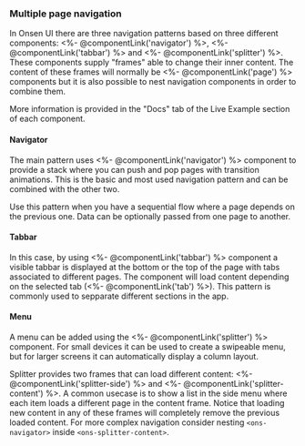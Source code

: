 ### Multiple page navigation

In Onsen UI there are three navigation patterns based on three different components: <%- @componentLink('navigator') %>, <%- @componentLink('tabbar') %> and <%- @componentLink('splitter') %>. These components supply "frames" able to change their inner content. The content of these frames will normally be <%- @componentLink('page') %> components but it is also possible to nest navigation components in order to combine them.

More information is provided in the "Docs" tab of the Live Example section of each component.

#### Navigator

The main pattern uses <%- @componentLink('navigator') %> component to provide a stack where you can push and pop pages with transition animations. This is the basic and most used navigation pattern and can be combined with the other two.

Use this pattern when you have a sequential flow where a page depends on the previous one. Data can be optionally passed from one page to another.

#### Tabbar

In this case, by using <%- @componentLink('tabbar') %> component a visible tabbar is displayed at the bottom or the top of the page with tabs associated to different pages. The component will load content depending on the selected tab (<%- @componentLink('tab') %>). This pattern is commonly used to sepparate different sections in the app.

#### Menu

A menu can be added using the <%- @componentLink('splitter') %> component. For small devices it can be used to create a swipeable menu, but for larger screens it can automatically display a column layout.

Splitter provides two frames that can load different content: <%- @componentLink('splitter-side') %> and <%- @componentLink('splitter-content') %>. A common usecase is to show a list in the side menu where each item loads a different page in the content frame. Notice that loading new content in any of these frames will completely remove the previous loaded content. For more complex navigation consider nesting `<ons-navigator>` inside `<ons-splitter-content>`.


